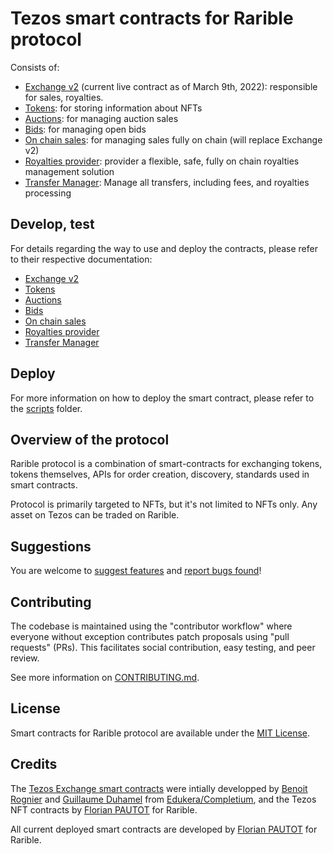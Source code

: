 # Tezos smart contracts for Rarible protocol

Consists of:

- [Exchange v2](exchange-v2/README.md) (current live contract as of March 9th, 2022): responsible for sales, royalties.
- [Tokens](tokens/README.md): for storing information about NFTs
- [Auctions](auctions/README.md): for managing auction sales
- [Bids](bids/README.md): for managing open bids
- [On chain sales](onchain-sales/README.md): for managing sales fully on chain (will replace Exchange v2)
- [Royalties provider](royalties-provider/README.md): provider a flexible, safe, fully on chain royalties management solution
- [Transfer Manager](transfer-manager/README.md): Manage all transfers, including fees, and royalties processing

## Develop, test
For details regarding the way to use and deploy the contracts, please refer to their respective documentation:
- [Exchange v2](exchange-v2/README.md)
- [Tokens](tokens/README.md)
- [Auctions](auctions/README.md)
- [Bids](bids/README.md)
- [On chain sales](onchain-sales/README.md)
- [Royalties provider](royalties-provider/README.md)
- [Transfer Manager](transfer-manager/README.md)

## Deploy
For more information on how to deploy the smart contract, please refer to the [scripts](scripts/README.md) folder.
## Overview of the protocol

Rarible protocol is a combination of smart-contracts for exchanging tokens, tokens themselves, APIs for order creation, discovery, standards used in smart contracts.

Protocol is primarily targeted to NFTs, but it's not limited to NFTs only. Any asset on Tezos can be traded on Rarible.

## Suggestions

You are welcome to [suggest features](https://github.com/rarible/tezos-protocol-contracts/discussions) and [report bugs found](https://github.com/rarible/tezos-protocol-contracts/issues)!

## Contributing

The codebase is maintained using the "contributor workflow" where everyone without exception contributes patch proposals using "pull requests" (PRs). This facilitates social contribution, easy testing, and peer review.

See more information on [CONTRIBUTING.md](https://github.com/rarible/protocol/blob/main/CONTRIBUTING.md).

## License

Smart contracts for Rarible protocol are available under the [MIT License](LICENSE).

## Credits

The [Tezos Exchange smart contracts](exchange-v2/README.md) were intially developped by [Benoit Rognier](https://www.linkedin.com/in/benoitrognier/) and [Guillaume Duhamel](https://www.linkedin.com/in/guillaumeduhamel/) from [Edukera/Completium](https://completium.com/), and the Tezos NFT contracts by [Florian PAUTOT](https://www.linkedin.com/in/florianpautot/) for Rarible.

All current deployed smart contracts are developed by [Florian PAUTOT](https://www.linkedin.com/in/florianpautot/) for Rarible.
